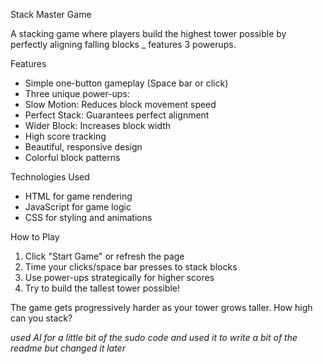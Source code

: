 Stack Master Game

A stacking game where players build the highest tower possible by perfectly aligning falling blocks _ features 3 powerups.

Features

-  Simple one-button gameplay (Space bar or click)
-  Three unique power-ups:
  -  Slow Motion: Reduces block movement speed
  -  Perfect Stack: Guarantees perfect alignment
  -  Wider Block: Increases block width
-  High score tracking
-  Beautiful, responsive design
-  Colorful block patterns

Technologies Used

- HTML for game rendering
- JavaScript for game logic
- CSS for styling and animations

 How to Play

1. Click "Start Game" or refresh the page
2. Time your clicks/space bar presses to stack blocks
3. Use power-ups strategically for higher scores
4. Try to build the tallest tower possible!

The game gets progressively harder as your tower grows taller. How high can you stack?

*used AI for a little bit of the sudo code and used it to write a bit of the readme but changed it later*
